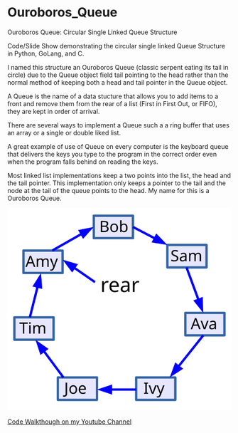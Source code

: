# Ouroboros_Queue
Ouroboros Queue: Circular Single Linked Queue Structure

Code/Slide Show demonstrating the circular single linked Queue Structure in Python, GoLang, and C.

I named this structure an Ouroboros Queue (classic serpent eating its tail in circle) due to the Queue object field tail pointing to the head rather than the normal method of keeping both a head and tail pointer in the Queue object.

A Queue is the name of a data stucture that allows you to add items to a front and remove them from the rear of a list (First in First Out, or FIFO), they are kept in order of arrival. 

There are several ways to implement a Queue such a a ring buffer that uses an array or a single or double liked list. 

A great example of use of Queue on every computer is the keyboard queue that delivers the keys you type to the program in the correct order even when the program falls behind on reading the keys.

Most linked list implementations keep a two points into the list, the head and the tail pointer. This implementation only keeps a pointer to the tail and the node at the tail of the queue points to the head. My name for this is a Ouroboros Queue.

![Ouroboros Queue](https://github.com/gerryjenkinslb/Ouroboros_Queue/blob/master/OuroborosDiagram.svg)

[Code Walkthough on my Youtube Channel](https://youtu.be/rGgn-OUeZy8)
